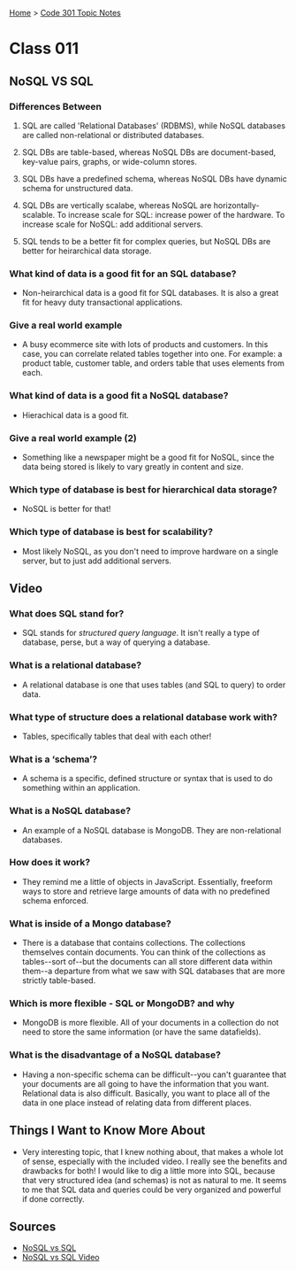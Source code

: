 [Home](../README.md) > [Code 301 Topic Notes](../301topicNotes.md)

# Class 011

## NoSQL VS SQL

### Differences Between

1. SQL are called 'Relational Databases' (RDBMS), while NoSQL databases are called non-relational or distributed databases.

2. SQL DBs are table-based, whereas NoSQL DBs are document-based, key-value pairs, graphs, or wide-column stores.

3. SQL DBs have a predefined schema, whereas NoSQL DBs have dynamic schema for unstructured data.

4. SQL DBs are vertically scalabe, whereas NoSQL are horizontally-scalable. To increase scale for SQL: increase power of the hardware. To increase scale for NoSQL: add additional servers.

5. SQL tends to be a better fit for complex queries, but NoSQL DBs are better for heirarchical data storage.

### What kind of data is a good fit for an SQL database?

- Non-heirarchical data is a good fit for SQL databases. It is also a great fit for heavy duty transactional applications.

### Give a real world example

- A busy ecommerce site with lots of products and customers. In this case, you can correlate related tables together into one. For example: a product table, customer table, and orders table that uses elements from each.

### What kind of data is a good fit a NoSQL database?

- Hierachical data is a good fit.

### Give a real world example (2)

- Something like a newspaper might be a good fit for NoSQL, since the data being stored is likely to vary greatly in content and size.

### Which type of database is best for hierarchical data storage?

- NoSQL is better for that!

### Which type of database is best for scalability?

- Most likely NoSQL, as you don't need to improve hardware on a single server, but to just add additional servers.

## Video

### What does SQL stand for?

- SQL stands for *structured query language*. It isn't really a type of database, perse, but a way of querying a database.

### What is a relational database?

- A relational database is one that uses tables (and SQL to query) to order data.

### What type of structure does a relational database work with?

- Tables, specifically tables that deal with each other!

### What is a ‘schema’?

- A schema is a specific, defined structure or syntax that is used to do something within an application.

### What is a NoSQL database?

- An example of a NoSQL database is MongoDB. They are non-relational databases.

### How does it work?

- They remind me a little of objects in JavaScript. Essentially, freeform ways to store and retrieve large amounts of data with no predefined schema enforced.

### What is inside of a Mongo database?

- There is a database that contains collections. The collections themselves contain documents. You can think of the collections as tables--sort of--but the documents can all store different data within them--a departure from what we saw with SQL databases that are more strictly table-based.

### Which is more flexible - SQL or MongoDB? and why

- MongoDB is more flexible. All of your documents in a collection do not need to store the same information (or have the same datafields).

### What is the disadvantage of a NoSQL database?

- Having a non-specific schema can be difficult--you can't guarantee that your documents are all going to have the information that you want. Relational data is also difficult. Basically, you want to place all of the data in one place instead of relating data from different places.

## Things I Want to Know More About

- Very interesting topic, that I knew nothing about, that makes a whole lot of sense, especially with the included video. I really see the benefits and drawbacks for both! I would like to dig a little more into SQL, because that very structured idea (and schemas) is not as natural to me. It seems to me that SQL data and queries could be very organized and powerful if done correctly.

## Sources

- [NoSQL vs SQL](https://www.thegeekstuff.com/2014/01/sql-vs-nosql-db/?utm_source=tuicool)
- [NoSQL vs SQL Video](https://www.youtube.com/watch?v=ZS_kXvOeQ5Y)
